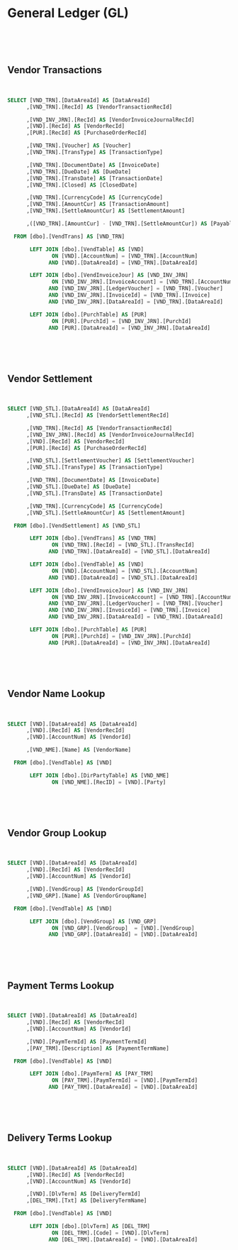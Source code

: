 <!---------------------->
<!--- Page / Section --->
<!---------------------->

# General Ledger (GL)

<br />
<br />
<br />

<!---------------------->
<!--- Page / Section --->
<!---------------------->



<div style="page-break-after: always"> 



<!---------------------->
<!--- Page / Section --->
<!---------------------->

<!-- ## Data Model

<br /> 

<img src="https://raw.githubusercontent.com/janusvrensburg/ms-d365-fo/main/sql/accounts-payable/ap-data-model.drawio.svg">

<br /> 
<br /> 
<br /> -->

<!---------------------->
<!--- Page / Section --->
<!---------------------->



<div style="page-break-after: always"> 



<!---------------------->
<!--- Page / Section --->
<!---------------------->

## Vendor Transactions
   
<br />

``` SQL
SELECT [VND_TRN].[DataAreaId] AS [DataAreaId]
      ,[VND_TRN].[RecId] AS [VendorTransactionRecId]

      ,[VND_INV_JRN].[RecId] AS [VendorInvoiceJournalRecId]
      ,[VND].[RecId] AS [VendorRecId]
      ,[PUR].[RecId] AS [PurchaseOrderRecId]

      ,[VND_TRN].[Voucher] AS [Voucher]
      ,[VND_TRN].[TransType] AS [TransactionType]

      ,[VND_TRN].[DocumentDate] AS [InvoiceDate]
      ,[VND_TRN].[DueDate] AS [DueDate]
      ,[VND_TRN].[TransDate] AS [TransactionDate]
      ,[VND_TRN].[Closed] AS [ClosedDate]

      ,[VND_TRN].[CurrencyCode] AS [CurrencyCode]
      ,[VND_TRN].[AmountCur] AS [TransactionAmount]
      ,[VND_TRN].[SettleAmountCur] AS [SettlementAmount]

      ,([VND_TRN].[AmountCur] - [VND_TRN].[SettleAmountCur]) AS [PayableAmount]

  FROM [dbo].[VendTrans] AS [VND_TRN]

       LEFT JOIN [dbo].[VendTable] AS [VND]
              ON [VND].[AccountNum] = [VND_TRN].[AccountNum]
             AND [VND].[DataAreaId] = [VND_TRN].[DataAreaId]

       LEFT JOIN [dbo].[VendInvoiceJour] AS [VND_INV_JRN]
              ON [VND_INV_JRN].[InvoiceAccount] = [VND_TRN].[AccountNum]
             AND [VND_INV_JRN].[LedgerVoucher] = [VND_TRN].[Voucher]
             AND [VND_INV_JRN].[InvoiceId] = [VND_TRN].[Invoice]
             AND [VND_INV_JRN].[DataAreaId] = [VND_TRN].[DataAreaId]

       LEFT JOIN [dbo].[PurchTable] AS [PUR]
              ON [PUR].[PurchId] = [VND_INV_JRN].[PurchId]
             AND [PUR].[DataAreaId] = [VND_INV_JRN].[DataAreaId]
```

<br />
<br />
<br />

<!---------------------->
<!--- Page / Section --->
<!---------------------->



<div style="page-break-after: always"> 



<!---------------------->
<!--- Page / Section --->
<!---------------------->

## Vendor Settlement
   
<br />

``` SQL
SELECT [VND_STL].[DataAreaId] AS [DataAreaId]
      ,[VND_STL].[RecId] AS [VendorSettlementRecId]

      ,[VND_TRN].[RecId] AS [VendorTransactionRecId]
      ,[VND_INV_JRN].[RecId] AS [VendorInvoiceJournalRecId]
      ,[VND].[RecId] AS [VendorRecId]
      ,[PUR].[RecId] AS [PurchaseOrderRecId]

      ,[VND_STL].[SettlementVoucher] AS [SettlementVoucher]
      ,[VND_STL].[TransType] AS [TransactionType]

      ,[VND_TRN].[DocumentDate] AS [InvoiceDate]
      ,[VND_STL].[DueDate] AS [DueDate]
      ,[VND_STL].[TransDate] AS [TransactionDate]

      ,[VND_TRN].[CurrencyCode] AS [CurrencyCode]
      ,[VND_STL].[SettleAmountCur] AS [SettlementAmount]

  FROM [dbo].[VendSettlement] AS [VND_STL]

       LEFT JOIN [dbo].[VendTrans] AS [VND_TRN]
              ON [VND_TRN].[RecId] = [VND_STL].[TransRecId]
             AND [VND_TRN].[DataAreaId] = [VND_STL].[DataAreaId]

       LEFT JOIN [dbo].[VendTable] AS [VND]
              ON [VND].[AccountNum] = [VND_STL].[AccountNum]
             AND [VND].[DataAreaId] = [VND_STL].[DataAreaId]

       LEFT JOIN [dbo].[VendInvoiceJour] AS [VND_INV_JRN]
              ON [VND_INV_JRN].[InvoiceAccount] = [VND_TRN].[AccountNum]
             AND [VND_INV_JRN].[LedgerVoucher] = [VND_TRN].[Voucher]
             AND [VND_INV_JRN].[InvoiceId] = [VND_TRN].[Invoice]
             AND [VND_INV_JRN].[DataAreaId] = [VND_TRN].[DataAreaId]

       LEFT JOIN [dbo].[PurchTable] AS [PUR]
              ON [PUR].[PurchId] = [VND_INV_JRN].[PurchId]
             AND [PUR].[DataAreaId] = [VND_INV_JRN].[DataAreaId]
```

<br />
<br />
<br />

<!---------------------->
<!--- Page / Section --->
<!---------------------->



<div style="page-break-after: always"> 



<!---------------------->
<!--- Page / Section --->
<!---------------------->

## Vendor Name Lookup
   
<br />

``` SQL
SELECT [VND].[DataAreaId] AS [DataAreaId]
      ,[VND].[RecId] AS [VendorRecId]
      ,[VND].[AccountNum] AS [VendorId]

      ,[VND_NME].[Name] AS [VendorName]

  FROM [dbo].[VendTable] AS [VND]

       LEFT JOIN [dbo].[DirPartyTable] AS [VND_NME]
              ON [VND_NME].[RecID] = [VND].[Party]
```

<br />
<br />
<br />

<!---------------------->
<!--- Page / Section --->
<!---------------------->



<div style="page-break-after: always"> 



<!---------------------->
<!--- Page / Section --->
<!---------------------->

## Vendor Group Lookup
   
<br />

``` SQL
SELECT [VND].[DataAreaId] AS [DataAreaId]
      ,[VND].[RecId] AS [VendorRecId]
      ,[VND].[AccountNum] AS [VendorId]

      ,[VND].[VendGroup] AS [VendorGroupId]
      ,[VND_GRP].[Name] AS [VendorGroupName]

  FROM [dbo].[VendTable] AS [VND]

       LEFT JOIN [dbo].[VendGroup] AS [VND_GRP]
              ON [VND_GRP].[VendGroup]  = [VND].[VendGroup]
             AND [VND_GRP].[DataAreaId] = [VND].[DataAreaId]
```

<br />
<br />
<br />

<!---------------------->
<!--- Page / Section --->
<!---------------------->



<div style="page-break-after: always"> 



<!---------------------->
<!--- Page / Section --->
<!---------------------->

## Payment Terms Lookup
   
<br />

``` SQL
SELECT [VND].[DataAreaId] AS [DataAreaId]
      ,[VND].[RecId] AS [VendorRecId]
      ,[VND].[AccountNum] AS [VendorId]

      ,[VND].[PaymTermId] AS [PaymentTermId]
      ,[PAY_TRM].[Description] AS [PaymentTermName]

  FROM [dbo].[VendTable] AS [VND]

       LEFT JOIN [dbo].[PaymTerm] AS [PAY_TRM]
              ON [PAY_TRM].[PaymTermId] = [VND].[PaymTermId]
             AND [PAY_TRM].[DataAreaId] = [VND].[DataAreaId]
```

<br />
<br />
<br />

<!---------------------->
<!--- Page / Section --->
<!---------------------->



<div style="page-break-after: always"> 



<!---------------------->
<!--- Page / Section --->
<!---------------------->

## Delivery Terms Lookup
   
<br />

``` SQL
SELECT [VND].[DataAreaId] AS [DataAreaId]
      ,[VND].[RecId] AS [VendorRecId]
      ,[VND].[AccountNum] AS [VendorId]

      ,[VND].[DlvTerm] AS [DeliveryTermId]
      ,[DEL_TRM].[Txt] AS [DeliveryTermName]

  FROM [dbo].[VendTable] AS [VND]

       LEFT JOIN [dbo].[DlvTerm] AS [DEL_TRM]
              ON [DEL_TRM].[Code] = [VND].[DlvTerm]
             AND [DEL_TRM].[DataAreaId] = [VND].[DataAreaId]
```

<br />
<br />
<br />

<!---------------------->
<!--- Page / Section --->
<!---------------------->

